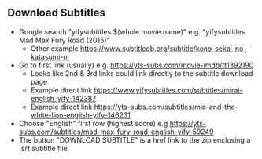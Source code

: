 ## Download Subtitles
* Google search "yifysubtitles $(whole movie name)" e.g. "yifysubtitles Mad Max Fury Road (2015)"
    * Other example https://www.subtitledb.org/subtitle/kono-sekai-no-katasumi-ni
* Go to first link (usually) e.g. https://yts-subs.com/movie-imdb/tt1392190
    * Looks like 2nd & 3rd links could link directly to the subtitle download page
    * Example direct link https://www.yifysubtitles.com/subtitles/mirai-english-yify-142387
    * Example direct link https://yts-subs.com/subtitles/mia-and-the-white-lion-english-yify-146231
* Choose "English" first row (highest score) e.g https://yts-subs.com/subtitles/mad-max-fury-road-english-yify-59249
* The button "DOWNLOAD SUBTITLE" is a href link to the zip enclosing a .srt subtitle file